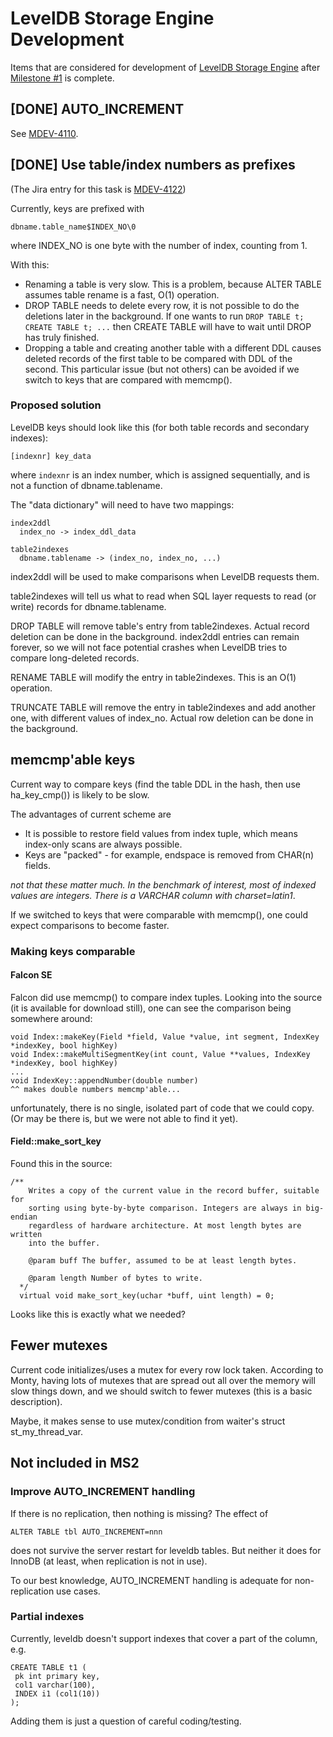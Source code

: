 
# LevelDB Storage Engine Development

Items that are considered for development of [LevelDB Storage Engine](leveldb.md) after [Milestone #1](leveldb-storage-engine-ms1.md) is complete.



## [DONE] AUTO_INCREMENT


See [MDEV-4110](https://jira.mariadb.org/browse/MDEV-4110).


## [DONE] Use table/index numbers as prefixes


(The Jira entry for this task is [MDEV-4122](https://jira.mariadb.org/browse/MDEV-4122))


Currently, keys are prefixed with


```
dbname.table_name$INDEX_NO\0
```

where INDEX_NO is one byte with the number of index, counting from 1.


With this:


* Renaming a table is very slow. This is a problem, because ALTER TABLE assumes table rename is a fast, O(1) operation.
* DROP TABLE needs to delete every row, it is not possible to do the deletions later in the background. If one wants to run `DROP TABLE t; CREATE TABLE t; ...` then CREATE TABLE will have to wait until DROP has truly finished.
* Dropping a table and creating another table with a different DDL causes deleted records of the first table to be compared with DDL of the second. This particular issue (but not others) can be avoided if we switch to keys that are compared with memcmp().


### Proposed solution


LevelDB keys should look like this (for both table records and secondary indexes):


```
[indexnr] key_data
```

where `indexnr` is an index number, which is assigned sequentially, and is not a function of dbname.tablename.


The "data dictionary" will need to have two mappings:


```
index2ddl
  index_no -> index_ddl_data

table2indexes
  dbname.tablename -> (index_no, index_no, ...)
```

index2ddl will be used to make comparisons when LevelDB requests them.


table2indexes will tell us what to read when SQL layer requests to read (or write) records for dbname.tablename.


DROP TABLE will remove table's entry from table2indexes. Actual record deletion can be done in the background. index2ddl entries can remain forever, so we will not face potential crashes when LevelDB tries to compare long-deleted records.


RENAME TABLE will modify the entry in table2indexes. This is an O(1) operation.


TRUNCATE TABLE will remove the entry in table2indexes and add another one, with different values of index_no. Actual row deletion can be done in the background.


## memcmp'able keys


Current way to compare keys (find the table DDL in the hash, then use ha_key_cmp()) is likely to be slow.


The advantages of current scheme are


* It is possible to restore field values from index tuple, which means index-only scans are always possible.
* Keys are "packed" - for example, endspace is removed from CHAR(n) fields.


*not that these matter much. In the benchmark of interest, most of indexed values are integers. There is a VARCHAR column with charset=latin1*.


If we switched to keys that were comparable with memcmp(), one could expect comparisons to become faster.


### Making keys comparable


#### Falcon SE


Falcon did use memcmp() to compare index tuples. Looking into the source (it is available for download still), one can see the comparison being somewhere around:


```
void Index::makeKey(Field *field, Value *value, int segment, IndexKey *indexKey, bool highKey)
void Index::makeMultiSegmentKey(int count, Value **values, IndexKey *indexKey, bool highKey)
...
void IndexKey::appendNumber(double number)
^^ makes double numbers memcmp'able...
```

unfortunately, there is no single, isolated part of code that we could copy. (Or may be there is, but we were not able to find it yet).


#### Field::make_sort_key


Found this in the source:


```
/**
    Writes a copy of the current value in the record buffer, suitable for
    sorting using byte-by-byte comparison. Integers are always in big-endian
    regardless of hardware architecture. At most length bytes are written
    into the buffer.

    @param buff The buffer, assumed to be at least length bytes.

    @param length Number of bytes to write.
  */
  virtual void make_sort_key(uchar *buff, uint length) = 0;
```

Looks like this is exactly what we needed?


## Fewer mutexes


Current code initializes/uses a mutex for every row lock taken. According to Monty, having lots of mutexes that are spread out all over the memory will slow things down, and we should switch to fewer mutexes (this is a basic description).


Maybe, it makes sense to use mutex/condition from waiter's struct st_my_thread_var.


## Not included in MS2


### Improve AUTO_INCREMENT handling


If there is no replication, then nothing is missing? The effect of


```
ALTER TABLE tbl AUTO_INCREMENT=nnn
```

does not survive the server restart for leveldb tables. But neither it does for InnoDB (at least, when replication is not in use).


To our best knowledge, AUTO_INCREMENT handling is adequate for non-replication use cases.


### Partial indexes


Currently, leveldb doesn't support indexes that cover a part of the column, e.g.


```
CREATE TABLE t1 (
 pk int primary key,
 col1 varchar(100),
 INDEX i1 (col1(10))
);
```

Adding them is just a question of careful coding/testing.

